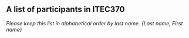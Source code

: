A list of participants in ITEC370
---------------------------------

*Please keep this list in alphabetical order by last name.*
*{Last name, First name}*
